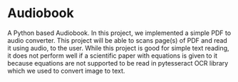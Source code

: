 # Audiobook
A Python based Audiobook.
In this project, we implemented a simple PDF to audio converter. This project will be able to scans page(s) of PDF and read it using audio, to the user. While this project is good for simple text reading, it does not perform well if a scientific paper with equations is given to it because equations are not supported to be read in pytesseract OCR library which we used to convert image to text.
